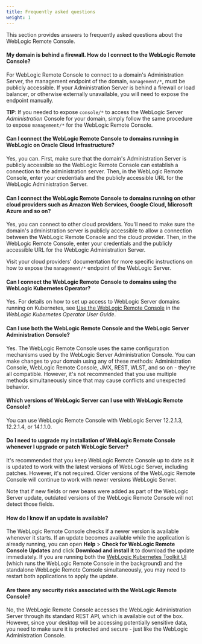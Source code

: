 ```yaml
---
title: Frequently asked questions
weight: 1
---
```


This section provides answers to frequently asked questions about the WebLogic Remote Console.

#### My domain is behind a firewall. How do I connect to the WebLogic Remote Console?

For WebLogic Remote Console to connect to a domain's Administration Server, the management endpoint of the domain, `management/*`, must be publicly accessible. If your Administration Server is behind a firewall or load balancer, or otherwise externally unavailable, you will need to expose the endpoint manually.

**TIP**: If you needed to expose `console/*` to access the WebLogic Server *Administration* Console for your domain, simply follow the same procedure to expose `management/*` for the WebLogic Remote Console.

#### Can I connect the WebLogic Remote Console to domains running in WebLogic on Oracle Cloud Infrastructure?

Yes, you can. First, make sure that the domain's Administration Server is publicly accessible so the WebLogic Remote Console can establish a connection to the administration server. Then, in the WebLogic Remote Console, enter your credentials and the publicly accessible URL for the WebLogic Administration Server.

#### Can I connect the WebLogic Remote Console to domains running on other cloud providers such as Amazon Web Services, Google Cloud, Microsoft Azure and so on?

Yes, you can connect to other cloud providers. You'll need to make sure the domain's administration server is publicly accessible to allow a connection between the WebLogic Remote Console and the cloud provider. Then, in the WebLogic Remote Console, enter your credentials and the publicly accessible URL for the WebLogic Administration Server.

Visit your cloud providers' documentation for more specific instructions on how to expose the `management/*` endpoint of the WebLogic Server.

#### Can I connect the WebLogic Remote Console to domains using the WebLogic Kubernetes Operator?

Yes. For details on how to set up access to WebLogic Server domains running on Kubernetes, see [Use the WebLogic Remote Console](https://oracle.github.io/weblogic-kubernetes-operator/managing-domains/accessing-the-domain/remote-admin-console/) in the *WebLogic Kubernetes Operator User Guide*.

#### Can I use both the WebLogic Remote Console and the WebLogic Server Administration Console?

Yes. The WebLogic Remote Console uses the same configuration mechanisms used by the WebLogic Server Administration Console. You can make changes to your domain using any of these methods: Administration Console, WebLogic Remote Console, JMX, REST, WLST, and so on - they're all compatible. However, it's not recommended that you use multiple methods simultaneously since that may cause conflicts and unexpected behavior.

#### Which versions of WebLogic Server can I use with WebLogic Remote Console?
You can use WebLogic Remote Console with WebLogic Server 12.2.1.3, 12.2.1.4, or 14.1.1.0.

#### Do I need to upgrade my installation of WebLogic Remote Console whenever I upgrade or patch WebLogic Server?

It's recommended that you keep WebLogic Remote Console up to date as it is updated to work with the latest versions of WebLogic Server, including patches. However, it's not required. Older versions of the WebLogic Remote Console will continue to work with newer versions WebLogic Server.

Note that if new fields or new beans were added as part of the WebLogic Server update, outdated versions of the WebLogic Remote Console will not detect those fields.

#### How do I know if an update is available?

The WebLogic Remote Console checks if a newer version is available whenever it starts. If an update becomes available while the application is already running, you can open **Help** > **Check for WebLogic Remote Console Updates** and click **Download and install it** to download the update immediately. If you are running both the [WebLogic Kubernetes Toolkit UI](https://oracle.github.io/weblogic-toolkit-ui/) (which runs the WebLogic Remote Console in the background) and the standalone WebLogic Remote Console simultaneously, you may need to restart both applications to apply the update.

#### Are there any security risks associated with the WebLogic Remote Console?
No, the WebLogic Remote Console accesses the WebLogic Administration Server through its standard REST API, which is available out of the box. However, since your desktop will be accessing potentially sensitive data, you need to make sure it is protected and secure - just like the WebLogic Administration Console.